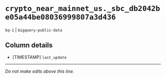 # `crypto_near_mainnet_us._sbc_db2042be05a44be08036999807a3d436`
`bq-1` | `bigquery-public-data`

## Column details
* [TIMESTAMP] `last_update`

-------------------------------------------------------------------------------
*Do not make edits above this line.*
